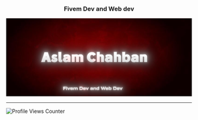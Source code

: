 <h3 align="center">Fivem Dev and Web dev</h3> 

![rain](rain/rain.png) 

---------------
<img src="https://komarev.com/ghpvc/?username=AchrafMez&color=000000&style=flat-square" alt="Profile Views Counter" />


<!--![Aslam's GitHub stats](https://github.com/AslamChahban) -->